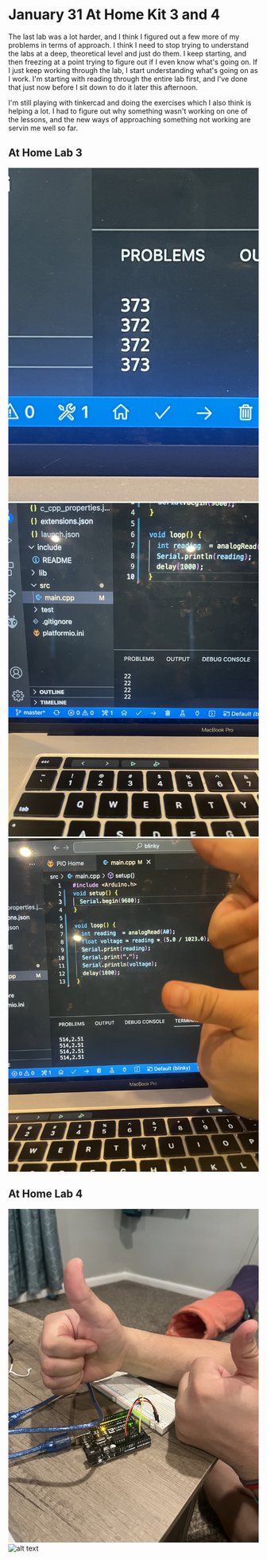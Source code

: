 # January 31 At Home Kit 3 and 4  

The last lab was a lot harder, and I think I figured out a few more of my problems in terms of approach. I think I need to stop trying to understand the labs at a deep, theoretical level and just do them. I keep starting, and then freezing at a point trying to figure out if I even know what's going on. If I just keep working through the lab, I start understanding what's going on as I work. I'm starting with reading through the entire lab first, and I've done that just now before I sit down to do it later this afternoon.  

I'm still playing with tinkercad and doing the exercises which I also think is helping a lot. I had to figure out why something wasn't working on one of the lessons, and the new ways of approaching something not working are servin me well so far.  

## At Home Lab 3  

![alt text](images/373.jpeg)  
![alt text](images/22.jpeg)  
![alt text](images/volts.jpeg)  

## At Home Lab 4  

![alt text](images/fixedit.jpeg)  
![alt text](images/buzzer.jpeg)  

